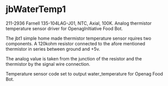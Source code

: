 # jbWaterTemp1
211-2936 Farnell 135-104LAG-J01, NTC, Axial, 100K. Analog thermistor 
temperature sensor driver for OpenagInItiative Food Bot.

The jbt1 simple home made thermistor temperature sensor rquires two components.
A 120kohm resistor connected to the afore mentioned thermistor in series between
ground and +5v.

The analog value is taken from the junction of the resistor and the thermistor
by the signal wire connection.


Temperature sensor code set to output water_temperature for Openag Food Bot.
